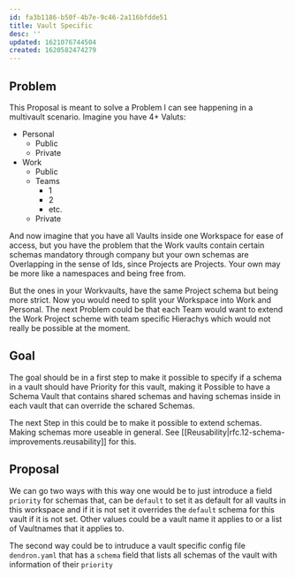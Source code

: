 ```yaml
---
id: fa3b1186-b50f-4b7e-9c46-2a116bfdde51
title: Vault Specific
desc: ''
updated: 1621076744504
created: 1620582474279
---
```


## Problem

This Proposal is meant to solve a Problem I can see happening in a multivault scenario.
Imagine you have 4+ Valuts:

- Personal
  - Public
  - Private
- Work
  - Public
  - Teams
    - 1
    - 2
    - etc.
  - Private

And now imagine that you have all Vaults inside one Workspace for ease of access, but you have the problem that the Work vaults contain certain schemas mandatory through company but your own schemas are Overlapping in the sense of Ids, since Projects are Projects. Your own may be more like a namespaces and being free from.

But the ones in your Workvaults, have the same Project schema but being more strict. Now you would need to split your Workspace into Work and Personal.
The next Problem could be that each Team would want to extend the Work Project scheme with team specific Hierachys which would not really be possible at the moment. 

## Goal

The goal should be in a first step to make it possible to specify if a schema in a vault should have Priority for this vault, making it Possible to have a Schema Vault that contains shared schemas and having schemas inside in each vault that can override the schared Schemas.

The next Step in this could be to make it possible to extend schemas. Making schemas more useable in general. See [[Reusability|rfc.12-schema-improvements.reusability]] for this.  

## Proposal

We can go two ways with this way one would be to just introduce a field `priority` for schemas that, can be `default` to set it as default for all vaults in this workspace and if it is not set it overrides the `default` schema for this vault if it is not set. Other values could be a vault name it applies to or a list of Vaultnames that it applies to. 

The second way could be to intruduce a vault specific config file `dendron.yaml` that has a `schema` field that lists all schemas of the vault with information of their `priority`
